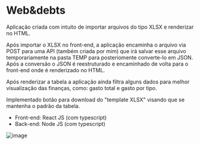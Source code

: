 # Web&debts

Aplicação criada com intuito de importar arquivos do tipo XLSX e renderizar no HTML.

Após importar o XLSX no front-end, a aplicação encaminha o arquivo via POST para uma API (também criada por mim)
que irá salvar esse arquivo temporariamente na pasta TEMP para posteriomente converte-lo em JSON. Após a conversão
o JSON é reestruturado e encaminhado de volta para o front-end onde é renderizado no HTML.

Após renderizar a tabela a aplicação ainda filtra alguns dados para melhor visualização das finanças, como: gasto total
e gasto por tipo.

Implementado botão para download do "template XLSX" visando que se mantenha o padrão da tabela.

<ul>
  <li>Front-end: React JS (com typescript)</li>
  <li>Back-end: Node JS (com typescript)</li>
</ul>


![image](https://user-images.githubusercontent.com/85578784/169666055-60728995-a539-45a8-bc5f-d69ba2d3c7ae.png)


